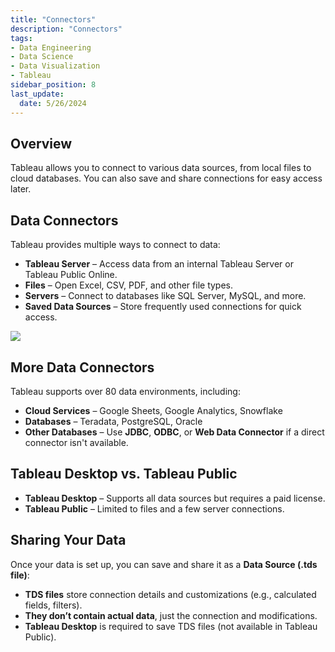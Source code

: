 ```yaml
---
title: "Connectors"
description: "Connectors"
tags: 
- Data Engineering
- Data Science
- Data Visualization
- Tableau
sidebar_position: 8
last_update:
  date: 5/26/2024
---
```


## Overview

Tableau allows you to connect to various data sources, from local files to cloud databases. You can also save and share connections for easy access later.  

## Data Connectors  

Tableau provides multiple ways to connect to data:  

- **Tableau Server** – Access data from an internal Tableau Server or Tableau Public Online.  
- **Files** – Open Excel, CSV, PDF, and other file types.  
- **Servers** – Connect to databases like SQL Server, MySQL, and more.  
- **Saved Data Sources** – Store frequently used connections for quick access.  


<div class="img-center"> 

![](/img/docs/Screenshot-2025-03-14-234154.png)

</div>



## More Data Connectors  

Tableau supports over 80 data environments, including:  

- **Cloud Services** – Google Sheets, Google Analytics, Snowflake  
- **Databases** – Teradata, PostgreSQL, Oracle  
- **Other Databases** – Use **JDBC**, **ODBC**, or **Web Data Connector** if a direct connector isn't available.  

## Tableau Desktop vs. Tableau Public  

- **Tableau Desktop** – Supports all data sources but requires a paid license.  
- **Tableau Public** – Limited to files and a few server connections.  

## Sharing Your Data  

Once your data is set up, you can save and share it as a **Data Source (.tds file)**:  

- **TDS files** store connection details and customizations (e.g., calculated fields, filters).  
- **They don’t contain actual data**, just the connection and modifications.  
- **Tableau Desktop** is required to save TDS files (not available in Tableau Public).  

